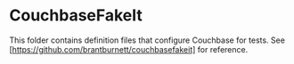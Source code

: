 # CouchbaseFakeIt

This folder contains definition files that configure Couchbase for tests.
See [https://github.com/brantburnett/couchbasefakeit] for reference.
